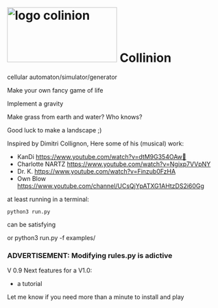 # <img width="256" height="128" alt="logo colinion" src="https://github.com/user-attachments/assets/fb70a88b-e3fc-4101-9803-8ad06dd9d819" />     Collinion

 cellular automaton/simulator/generator

  Make your own fancy game of life
  
  Implement a gravity
  
  Make grass from earth and water? Who knows?
  
  Good luck to make a landscape ;)
  


Inspired by Dimitri Collignon, Here some of his (musical) work:
  - KanDi https://www.youtube.com/watch?v=dtM9G354OAw🚡
  - Charlotte NARTZ https://www.youtube.com/watch?v=Ngixp7VVpNY
  - Dr. K. https://www.youtube.com/watch?v=Finzub0FzHA
  - Own Blow https://www.youtube.com/channel/UCsQjYpATXG1AHtzDS2i60Gg

at least running in a terminal:

    python3 run.py
  
can be satisfying

or python3 run.py -f examples/<fileOfYourChoice>

### ADVERTISEMENT: Modifying rules.py is adictive

V 0.9
Next features for a V1.0:
- a tutorial

Let me know if you need more than a minute to install and play
